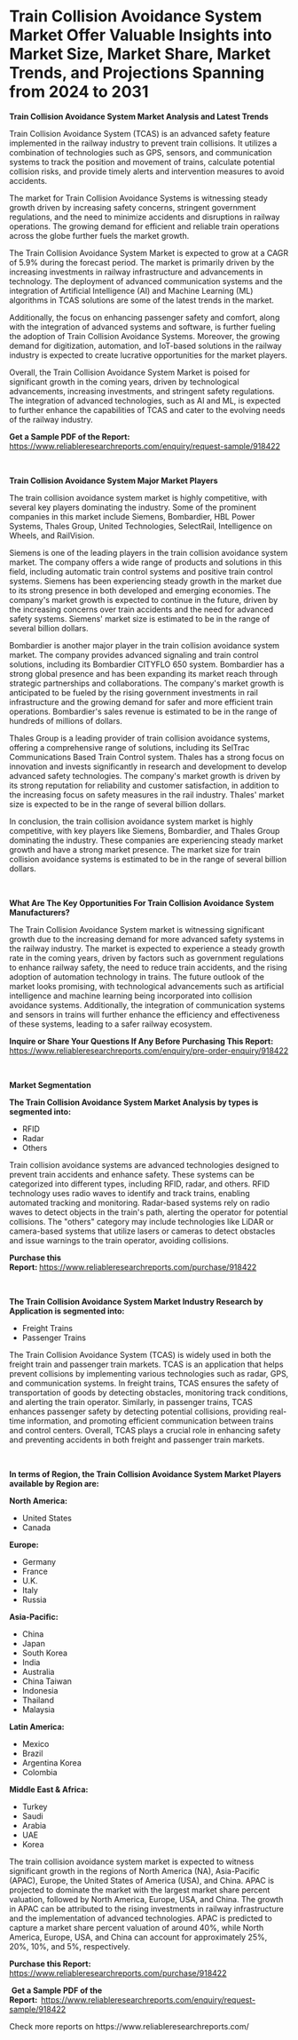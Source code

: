 <p><h1>Train Collision Avoidance System Market Offer Valuable Insights into Market Size, Market Share, Market Trends, and Projections Spanning from 2024 to 2031</h1></p><p><strong>Train Collision Avoidance System Market Analysis and Latest Trends</strong></p>
<p><p>Train Collision Avoidance System (TCAS) is an advanced safety feature implemented in the railway industry to prevent train collisions. It utilizes a combination of technologies such as GPS, sensors, and communication systems to track the position and movement of trains, calculate potential collision risks, and provide timely alerts and intervention measures to avoid accidents.</p><p>The market for Train Collision Avoidance Systems is witnessing steady growth driven by increasing safety concerns, stringent government regulations, and the need to minimize accidents and disruptions in railway operations. The growing demand for efficient and reliable train operations across the globe further fuels the market growth.</p><p>The Train Collision Avoidance System Market is expected to grow at a CAGR of 5.9% during the forecast period. The market is primarily driven by the increasing investments in railway infrastructure and advancements in technology. The deployment of advanced communication systems and the integration of Artificial Intelligence (AI) and Machine Learning (ML) algorithms in TCAS solutions are some of the latest trends in the market.</p><p>Additionally, the focus on enhancing passenger safety and comfort, along with the integration of advanced systems and software, is further fueling the adoption of Train Collision Avoidance Systems. Moreover, the growing demand for digitization, automation, and IoT-based solutions in the railway industry is expected to create lucrative opportunities for the market players.</p><p>Overall, the Train Collision Avoidance System Market is poised for significant growth in the coming years, driven by technological advancements, increasing investments, and stringent safety regulations. The integration of advanced technologies, such as AI and ML, is expected to further enhance the capabilities of TCAS and cater to the evolving needs of the railway industry.</p></p>
<p><strong>Get a Sample PDF of the Report:&nbsp;</strong> <a href="https://www.reliableresearchreports.com/enquiry/request-sample/918422">https://www.reliableresearchreports.com/enquiry/request-sample/918422</a></p>
<p>&nbsp;</p>
<p><strong>Train Collision Avoidance System Major Market Players</strong></p>
<p><p>The train collision avoidance system market is highly competitive, with several key players dominating the industry. Some of the prominent companies in this market include Siemens, Bombardier, HBL Power Systems, Thales Group, United Technologies, SelectRail, Intelligence on Wheels, and RailVision.</p><p>Siemens is one of the leading players in the train collision avoidance system market. The company offers a wide range of products and solutions in this field, including automatic train control systems and positive train control systems. Siemens has been experiencing steady growth in the market due to its strong presence in both developed and emerging economies. The company's market growth is expected to continue in the future, driven by the increasing concerns over train accidents and the need for advanced safety systems. Siemens' market size is estimated to be in the range of several billion dollars.</p><p>Bombardier is another major player in the train collision avoidance system market. The company provides advanced signaling and train control solutions, including its Bombardier CITYFLO 650 system. Bombardier has a strong global presence and has been expanding its market reach through strategic partnerships and collaborations. The company's market growth is anticipated to be fueled by the rising government investments in rail infrastructure and the growing demand for safer and more efficient train operations. Bombardier's sales revenue is estimated to be in the range of hundreds of millions of dollars.</p><p>Thales Group is a leading provider of train collision avoidance systems, offering a comprehensive range of solutions, including its SelTrac Communications Based Train Control system. Thales has a strong focus on innovation and invests significantly in research and development to develop advanced safety technologies. The company's market growth is driven by its strong reputation for reliability and customer satisfaction, in addition to the increasing focus on safety measures in the rail industry. Thales' market size is expected to be in the range of several billion dollars.</p><p>In conclusion, the train collision avoidance system market is highly competitive, with key players like Siemens, Bombardier, and Thales Group dominating the industry. These companies are experiencing steady market growth and have a strong market presence. The market size for train collision avoidance systems is estimated to be in the range of several billion dollars.</p></p>
<p>&nbsp;</p>
<p><strong>What Are The Key Opportunities For Train Collision Avoidance System Manufacturers?</strong></p>
<p><p>The Train Collision Avoidance System market is witnessing significant growth due to the increasing demand for more advanced safety systems in the railway industry. The market is expected to experience a steady growth rate in the coming years, driven by factors such as government regulations to enhance railway safety, the need to reduce train accidents, and the rising adoption of automation technology in trains. The future outlook of the market looks promising, with technological advancements such as artificial intelligence and machine learning being incorporated into collision avoidance systems. Additionally, the integration of communication systems and sensors in trains will further enhance the efficiency and effectiveness of these systems, leading to a safer railway ecosystem.</p></p>
<p><strong>Inquire or Share Your Questions If Any Before Purchasing This Report:</strong> <a href="https://www.reliableresearchreports.com/enquiry/pre-order-enquiry/918422">https://www.reliableresearchreports.com/enquiry/pre-order-enquiry/918422</a></p>
<p>&nbsp;</p>
<p><strong>Market Segmentation</strong></p>
<p><strong>The Train Collision Avoidance System Market Analysis by types is segmented into:</strong></p>
<p><ul><li>RFID</li><li>Radar</li><li>Others</li></ul></p>
<p><p>Train collision avoidance systems are advanced technologies designed to prevent train accidents and enhance safety. These systems can be categorized into different types, including RFID, radar, and others. RFID technology uses radio waves to identify and track trains, enabling automated tracking and monitoring. Radar-based systems rely on radio waves to detect objects in the train's path, alerting the operator for potential collisions. The "others" category may include technologies like LiDAR or camera-based systems that utilize lasers or cameras to detect obstacles and issue warnings to the train operator, avoiding collisions.</p></p>
<p><strong>Purchase this Report:&nbsp;</strong><a href="https://www.reliableresearchreports.com/purchase/918422">https://www.reliableresearchreports.com/purchase/918422</a></p>
<p>&nbsp;</p>
<p><strong>The Train Collision Avoidance System Market Industry Research by Application is segmented into:</strong></p>
<p><ul><li>Freight Trains</li><li>Passenger Trains</li></ul></p>
<p><p>The Train Collision Avoidance System (TCAS) is widely used in both the freight train and passenger train markets. TCAS is an application that helps prevent collisions by implementing various technologies such as radar, GPS, and communication systems. In freight trains, TCAS ensures the safety of transportation of goods by detecting obstacles, monitoring track conditions, and alerting the train operator. Similarly, in passenger trains, TCAS enhances passenger safety by detecting potential collisions, providing real-time information, and promoting efficient communication between trains and control centers. Overall, TCAS plays a crucial role in enhancing safety and preventing accidents in both freight and passenger train markets.</p></p>
<p>&nbsp;</p>
<p><strong>In terms of Region, the Train Collision Avoidance System Market Players available by Region are:</strong></p>
<p>
    <p> <strong> North America: </strong>
        <ul>
            <li>United States</li>
            <li>Canada</li>
        </ul>
        </p> 
    <p> <strong> Europe: </strong>
        <ul>
            <li>Germany</li>
            <li>France</li>
            <li>U.K.</li>
            <li>Italy</li>
            <li>Russia</li>
        </ul>
        </p> 
    <p> <strong> Asia-Pacific: </strong>
        <ul>
            <li>China</li>
            <li>Japan</li>
            <li>South Korea</li>
            <li>India</li>
            <li>Australia</li>
            <li>China Taiwan</li>
            <li>Indonesia</li>
            <li>Thailand</li>
            <li>Malaysia</li>
        </ul>
        </p> 
    <p> <strong> Latin America: </strong>
        <ul>
            <li>Mexico</li>
            <li>Brazil</li>
            <li>Argentina Korea</li>
            <li>Colombia</li>
        </ul>
        </p> 
    <p> <strong> Middle East & Africa: </strong>
        <ul>
            <li>Turkey</li>
            <li>Saudi</li>
            <li>Arabia</li>
            <li>UAE</li>
            <li>Korea</li>
        </ul>
    </p>
    </p>
<p><p>The train collision avoidance system market is expected to witness significant growth in the regions of North America (NA), Asia-Pacific (APAC), Europe, the United States of America (USA), and China. APAC is projected to dominate the market with the largest market share percent valuation, followed by North America, Europe, USA, and China. The growth in APAC can be attributed to the rising investments in railway infrastructure and the implementation of advanced technologies. APAC is predicted to capture a market share percent valuation of around 40%, while North America, Europe, USA, and China can account for approximately 25%, 20%, 10%, and 5%, respectively.</p></p>
<p><strong>Purchase this Report: </strong><a href="https://www.reliableresearchreports.com/purchase/918422">https://www.reliableresearchreports.com/purchase/918422</a></p>
<p>&nbsp;<strong>Get a Sample PDF of the Report:&nbsp;&nbsp;</strong><a href="https://www.reliableresearchreports.com/enquiry/request-sample/918422">https://www.reliableresearchreports.com/enquiry/request-sample/918422</a></p>
<p><strong></strong></p>
<p>Check more reports on https://www.reliableresearchreports.com/</p>